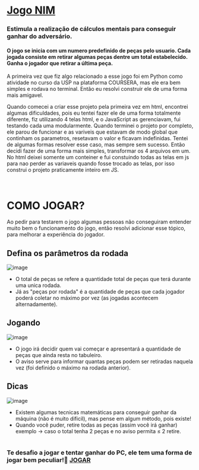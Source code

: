 <a href="https://pedrofnseca.github.io/Jogo-NIM/"> <h1> Jogo NIM </h1> </a> 

<h3>Estimula a realização de cálculos mentais para conseguir ganhar do adversário.</h3>

<h4>O jogo se inicia com um numero predefinido de peças pelo usuario. Cada jogada consiste em retirar algumas peças dentre um total estabelecido. Ganha o jogador que retirar a última peça.</h4>


A primeira vez que fiz algo relacionado a esse jogo foi em Python como atividade no curso da USP na plataforma COURSERA, mas ele era bem simples e rodava no terminal. Então eu resolvi construir ele de uma forma mais amigavel.


Quando comecei a criar esse projeto pela primeira vez em html, encontrei algumas dificuldades, pois eu tentei fazer ele de uma forma totalmente diferente, fiz utilizando 4 telas html, e o JavaScript as gerenciavam, fui testando cada uma modularmente. Quando terminei o projeto por completo, ele parou de funcionar e as variveis que estavam de modo global que continham os parametros, resetavam o valor e ficavam indefinidas. Tentei de algumas formas resolver esse caso, mas sempre sem sucesso. Então decidi fazer de uma forma mais simples, transformar os 4 arquivos em um. No html deixei somente um conteiner e fui constuindo todas as telas em js para nao perder as variaveis quando fosse trocado as telas, por isso construi o projeto praticamente inteiro em JS.

<br>

<h1>COMO JOGAR?</h1>
Ao pedir para testarem o jogo algumas pessoas não conseguiram entender muito bem o funcionamento do jogo, então resolvi adicionar esse tópico, para melhorar a experiência do jogador.

<br>

<h2>Defina os parâmetros da rodada</h2>

![image](https://user-images.githubusercontent.com/97262778/172015872-6a9bbe19-7d1a-441d-b734-48a2066d30a7.png)

- O total de peças se refere a quantidade total de peças que terá durante uma unica rodada.
- Já as "peças por rodada" é a quantidade de peças que cada jogador poderá coletar no máximo por vez (as jogadas acontecem alternadamente).

<h2>Jogando</h2>

![image](https://user-images.githubusercontent.com/97262778/172015912-76255009-cd0f-41ca-b7f7-7f166875f4d8.png)

- O jogo irá decidir quem vai começar e apresentará a quantidade de peças que ainda resta no tabuleiro.
- O aviso serve para informar quantas peças podem ser retiradas naquela vez (foi definido o máximo na rodada anterior).

<h2>Dicas</h2>

![image](https://user-images.githubusercontent.com/97262778/172016245-5fefa9de-e901-4596-aa42-ae6f6940d85c.png)

- Existem algumas tecnicas matemáticas para conseguir ganhar da máquina (não é muito dificil), mas pense em algum método, pois existe!
- Quando você puder, retire todas as peças (assim você irá ganhar) exemplo -> caso o total tenha 2 peças e no aviso permita ≤ 2 retire.

#

<h3>Te desafio a jogar e tentar ganhar do PC, ele tem uma forma de jogar bem peculiar!🧐 <a href="https://pedrofnseca.github.io/Jogo-NIM/">JOGAR</a></h3>

